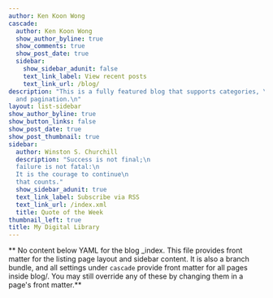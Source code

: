 ```yaml
---
author: Ken Koon Wong
cascade:
  author: Ken Koon Wong
  show_author_byline: true
  show_comments: true
  show_post_date: true
  sidebar:
    show_sidebar_adunit: false
    text_link_label: View recent posts
    text_link_url: /blog/
description: "This is a fully featured blog that supports categories, \ntags, series,
  and pagination.\n"
layout: list-sidebar
show_author_byline: true
show_button_links: false
show_post_date: true
show_post_thumbnail: true
sidebar:
  author: Winston S. Churchill
  description: "Success is not final;\n 
  failure is not fatal:\n
  It is the courage to continue\n
  that counts."
  show_sidebar_adunit: true
  text_link_label: Subscribe via RSS
  text_link_url: /index.xml
  title: Quote of the Week
thumbnail_left: true
title: My Digital Library 
---
```


** No content below YAML for the blog _index. This file provides front matter for the listing page layout and sidebar content. It is also a branch bundle, and all settings under `cascade` provide front matter for all pages inside blog/. You may still override any of these by changing them in a page's front matter.**
